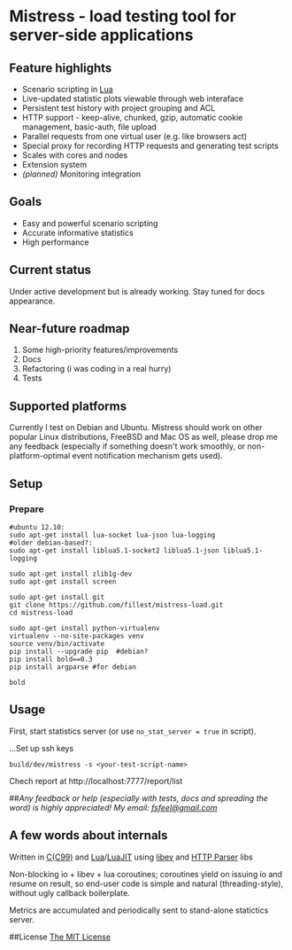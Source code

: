# Mistress - load testing tool for server-side applications

## Feature highlights
* Scenario scripting in [Lua](http://en.wikipedia.org/wiki/Lua_%28programming_language%29)
* Live-updated statistic plots viewable through web interaface
* Persistent test history with project grouping and ACL
* HTTP support - keep-alive, chunked, gzip, automatic cookie management, basic-auth, file upload
* Parallel requests from one virtual user (e.g. like browsers act)
* Special proxy for recording HTTP requests and generating test scripts
* Scales with cores and nodes
* Extension system
* *(planned)* Monitoring integration

## Goals
* Easy and powerful scenario scripting
* Accurate informative statistics
* High performance

## Current status
Under active development but is already working. Stay tuned for docs appearance.

## Near-future roadmap
1. Some high-priority features/improvements
1. Docs
1. Refactoring (i was coding in a real hurry)
1. Tests

## Supported platforms
Currently I test on Debian and Ubuntu. Mistress should work on other popular Linux distributions, FreeBSD and Mac OS as well, please drop me any feedback (especially if something doesn't work smoothly, or non-platform-optimal event notification mechanism gets used).

## Setup
### Prepare
    #ubuntu 12.10:
    sudo apt-get install lua-socket lua-json lua-logging
    #older debian-based?:
    sudo apt-get install liblua5.1-socket2 liblua5.1-json liblua5.1-logging
    
    sudo apt-get install zlib1g-dev
    sudo apt-get install screen

    sudo apt-get install git
    git clone https://github.com/fillest/mistress-load.git
    cd mistress-load

    sudo apt-get install python-virtualenv
    virtualenv --no-site-packages venv
    source venv/bin/activate
    pip install --upgrade pip  #debian?
    pip install bold==0.3
    pip install argparse #for debian
    
    bold

## Usage
First, start statistics server (or use `no_stat_server = true` in script).

...Set up ssh keys

`build/dev/mistress -s <your-test-script-name>`

Chech report at http://localhost:7777/report/list

##*Any feedback or help (especially with tests, docs and spreading the word) is highly appreciated! My email: fsfeel@gmail.com*

## A few words about internals
Written in [C(C99)](http://en.wikipedia.org/wiki/C99) and [Lua](http://en.wikipedia.org/wiki/Lua_%28programming_language%29)/[LuaJIT](http://luajit.org/) using [libev](http://software.schmorp.de/pkg/libev.html) and [HTTP Parser](https://github.com/joyent/http-parser) libs

Non-blocking io + libev + lua coroutines; coroutines yield on issuing io and resume on result, so end-user code is simple and natural (threading-style), without ugly callback boilerplate.

Metrics are accumulated and periodically sent to stand-alone statictics server.

##License
[The MIT License](http://www.opensource.org/licenses/mit-license.php)
